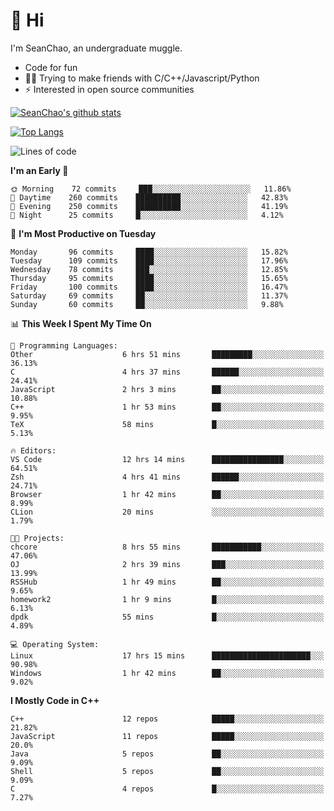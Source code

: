 # 👋 Hi
I'm SeanChao, an undergraduate muggle.

- Code for fun
- 👨‍💻 Trying to make friends with C/C++/Javascript/Python
- ⚡ Interested in open source communities

[![SeanChao's github stats](https://i-github-readme-stats.vercel.app/api?username=seanchao&show_icons=true)](https://github.com/anuraghazra/github-readme-stats)

[![Top Langs](https://i-github-readme-stats.vercel.app/api/top-langs/?username=seanchao&layout=compact)](https://github.com/anuraghazra/github-readme-stats)

<!--START_SECTION:waka-->
![Lines of code](https://img.shields.io/badge/From%20Hello%20World%20I%27ve%20Written-1.6%20million%20lines%20of%20code-blue)

**I'm an Early 🐤** 

```text
🌞 Morning    72 commits     ███░░░░░░░░░░░░░░░░░░░░░░   11.86% 
🌆 Daytime    260 commits    ██████████░░░░░░░░░░░░░░░   42.83% 
🌃 Evening    250 commits    ██████████░░░░░░░░░░░░░░░   41.19% 
🌙 Night      25 commits     █░░░░░░░░░░░░░░░░░░░░░░░░   4.12%

```
📅 **I'm Most Productive on Tuesday** 

```text
Monday       96 commits     ████░░░░░░░░░░░░░░░░░░░░░   15.82% 
Tuesday      109 commits    ████░░░░░░░░░░░░░░░░░░░░░   17.96% 
Wednesday    78 commits     ███░░░░░░░░░░░░░░░░░░░░░░   12.85% 
Thursday     95 commits     ████░░░░░░░░░░░░░░░░░░░░░   15.65% 
Friday       100 commits    ████░░░░░░░░░░░░░░░░░░░░░   16.47% 
Saturday     69 commits     ██░░░░░░░░░░░░░░░░░░░░░░░   11.37% 
Sunday       60 commits     ██░░░░░░░░░░░░░░░░░░░░░░░   9.88%

```


📊 **This Week I Spent My Time On** 

```text
💬 Programming Languages: 
Other                    6 hrs 51 mins       █████████░░░░░░░░░░░░░░░░   36.13% 
C                        4 hrs 37 mins       ██████░░░░░░░░░░░░░░░░░░░   24.41% 
JavaScript               2 hrs 3 mins        ██░░░░░░░░░░░░░░░░░░░░░░░   10.88% 
C++                      1 hr 53 mins        ██░░░░░░░░░░░░░░░░░░░░░░░   9.95% 
TeX                      58 mins             █░░░░░░░░░░░░░░░░░░░░░░░░   5.13%

🔥 Editors: 
VS Code                  12 hrs 14 mins      ████████████████░░░░░░░░░   64.51% 
Zsh                      4 hrs 41 mins       ██████░░░░░░░░░░░░░░░░░░░   24.71% 
Browser                  1 hr 42 mins        ██░░░░░░░░░░░░░░░░░░░░░░░   8.99% 
CLion                    20 mins             ░░░░░░░░░░░░░░░░░░░░░░░░░   1.79%

🐱‍💻 Projects: 
chcore                   8 hrs 55 mins       ███████████░░░░░░░░░░░░░░   47.06% 
OJ                       2 hrs 39 mins       ███░░░░░░░░░░░░░░░░░░░░░░   13.99% 
RSSHub                   1 hr 49 mins        ██░░░░░░░░░░░░░░░░░░░░░░░   9.65% 
homework2                1 hr 9 mins         █░░░░░░░░░░░░░░░░░░░░░░░░   6.13% 
dpdk                     55 mins             █░░░░░░░░░░░░░░░░░░░░░░░░   4.89%

💻 Operating System: 
Linux                    17 hrs 15 mins      ██████████████████████░░░   90.98% 
Windows                  1 hr 42 mins        ██░░░░░░░░░░░░░░░░░░░░░░░   9.02%

```

**I Mostly Code in C++** 

```text
C++                      12 repos            █████░░░░░░░░░░░░░░░░░░░░   21.82% 
JavaScript               11 repos            █████░░░░░░░░░░░░░░░░░░░░   20.0% 
Java                     5 repos             ██░░░░░░░░░░░░░░░░░░░░░░░   9.09% 
Shell                    5 repos             ██░░░░░░░░░░░░░░░░░░░░░░░   9.09% 
C                        4 repos             █░░░░░░░░░░░░░░░░░░░░░░░░   7.27%

```



<!--END_SECTION:waka-->
